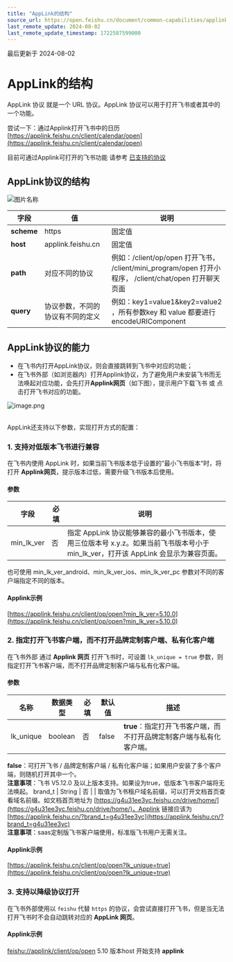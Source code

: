 ```yaml
---
title: "AppLink的结构"
source_url: https://open.feishu.cn/document/common-capabilities/applink-protocol/applink-introduction/applink-structure
last_remote_update: 2024-08-02
last_remote_update_timestamp: 1722587599000
---
```

最后更新于 2024-08-02

#  AppLink的结构

AppLink 协议 就是一个 URL 协议。AppLink 协议可以用于打开飞书或者其中的一个功能。

尝试一下：通过Applink打开飞书中的日历 [https://applink.feishu.cn/client/calendar/open](https://applink.feishu.cn/client/calendar/open)

目前可通过Applink可打开的飞书功能 请参考 [已支持的协议](https://open.feishu.cn/document/uAjLw4CM/uYjL24iN/applink-protocol/supported-protocol/open-lark) 

##  AppLink协议的结构

![图片名称](https://sf3-cn.feishucdn.com/obj/website-img/7f0747ae6c2d9a066c02509bdcbe09f4_irvDI07NaS.png?height=179&lazyload=true&width=1077)

| 字段         | 值                               | 说明                      | 
| --------- | --------------------- | -----------------   | 
|**scheme** |https| 固定值 | 
|**host** |applink.feishu.cn| 固定值 | 
|**path** |对应不同的协议| 例如：/client/op/open 打开飞书， /client/mini_program/open 打开小程序， /client/chat/open  打开聊天页面 | 
|**query** |协议参数，不同的协议有不同的定义| 例如：key1=value1&key2=value2 ，所有参数key 和 value 都要进行 encodeURIComponent | 

## AppLink协议的能力
- 在飞书内打开AppLink协议，则会直接跳转到飞书中对应的功能；
- 在飞书外部（如浏览器内）打开Applink协议，为了避免用户未安装飞书而无法唤起对应功能，会先打开**Applink网页**（如下图），提示用户下载飞书 或 点击打开飞书对应的功能。

![image.png](https://sf3-cn.feishucdn.com/obj/open-platform-opendoc/4d816a08f0fe7b2dbaadcac121ee83a0_fnZdWPAwvg.png?height=1512&lazyload=true&width=1966)

<BR>
AppLink还支持以下参数，实现打开方式的配置：

### 1. 支持对低版本飞书进行兼容
在飞书内使用 AppLink 时，如果当前飞书版本低于设置的”最小飞书版本“时，将打开 **Applink网页**，提示版本过低，需要升级飞书版本后使用。

#### 参数
| 字段         | 必填           | 说明        | 
| --------- | --------------- | -------   | 
|min_lk_ver | 否         | 指定 AppLink 协议能够兼容的最小飞书版本，使用三位版本号 x.y.z。如果当前飞书版本号小于min_lk_ver，打开该 AppLink 会显示为兼容页面。 |  
也可使用 min_lk_ver_android、min_lk_ver_ios、min_lk_ver_pc 参数对不同的客户端指定不同的版本。 
#### Applink示例
[https://applink.feishu.cn/client/op/open?min_lk_ver=5.10.0](https://applink.feishu.cn/client/op/open?min_lk_ver=5.10.0)

###  2. 指定打开飞书客户端，而不打开品牌定制客户端、私有化客户端
在飞书外部 通过 **Applink 网页** 打开飞书时，可设置 `lk_unique = true` 参数，则指定打开飞书客户端，而不打开品牌定制客户端与私有化客户端。
#### 参数

名称 | 数据类型 | 必填 | 默认值 | 描述
--- | --- | --- | --- | ---
lk_unique | boolean | 否 | false | **true**：指定打开飞书客户端，而不打开品牌定制客户端与私有化客户端。  
**false**：可打开飞书 / 品牌定制客户端 / 私有化客户端；如果用户安装了多个客户端，则随机打开其中一个。  
**注意事项**：飞书 V5.12.0 及以上版本支持。如果设为true，低版本飞书客户端将无法唤起。
brand_t | String | 否 |  | 取值为飞书租户域名前缀，可以打开文档首页查看域名前缀。如文档首页地址为 [https://g4u31ee3yc.feishu.cn/drive/home/](https://g4u31ee3yc.feishu.cn/drive/home/)，Applink 链接应该为 [https://applink.feishu.cn/?brand_t=g4u31ee3yc](https://applink.feishu.cn/?brand_t=g4u31ee3yc)  
**注意事项**：saas定制版飞书客户端使用，标准版飞书用户无需关注。

#### Applink示例
[https://applink.feishu.cn/client/op/open?lk_unique=true](https://applink.feishu.cn/client/op/open?lk_unique=true)

###  3. 支持以降级协议打开
在飞书外部使用以 `feishu` 代替 `https` 的协议，会尝试直接打开飞书，但是当无法打开飞书时不会自动跳转对应的 **AppLink 网页**。

#### Applink示例

[feishu://applink/client/op/open](feishu://applink/client/op/open) 5.10 版本host 开始支持 **applink**
